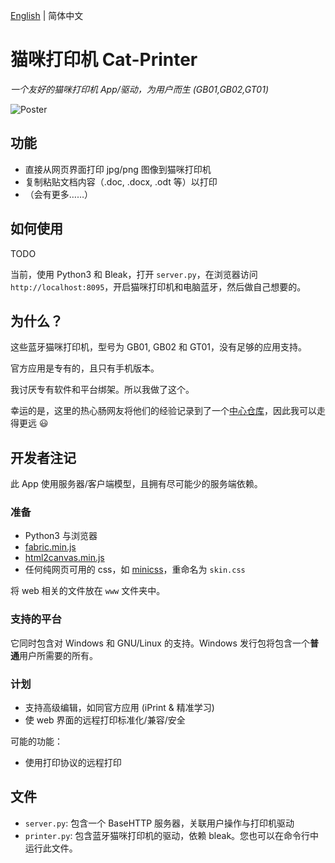 [English](README.md) | 简体中文

# 猫咪打印机 Cat-Printer

*一个友好的猫咪打印机 App/驱动，为用户而生 (GB01,GB02,GT01)*

![Poster](https://repository-images.githubusercontent.com/403563361/0a315f6a-7cae-48d7-bfd4-d6fac5415d7c)

## 功能

- 直接从网页界面打印 jpg/png 图像到猫咪打印机
- 复制粘贴文档内容（.doc, .docx, .odt 等）以打印
- （会有更多……）

## 如何使用

TODO

当前，使用 Python3 和 Bleak，打开 `server.py`，在浏览器访问 `http://localhost:8095`，开启猫咪打印机和电脑蓝牙，然后做自己想要的。

## 为什么？

这些蓝牙猫咪打印机，型号为 GB01, GB02 和 GT01，没有足够的应用支持。

官方应用是专有的，且只有手机版本。

我讨厌专有软件和平台绑架。所以我做了这个。

幸运的是，这里的热心肠网友将他们的经验记录到了一个[中心仓库](https://github.com/JJJollyjim/catprinter)，因此我可以走得更远 😃

## 开发者注记

此 App 使用服务器/客户端模型，且拥有尽可能少的服务端依赖。

### 准备

- Python3 与浏览器
- [fabric.min.js](https://github.com/fabricjs/fabric.js/tree/master/dist)
- [html2canvas.min.js](https://html2canvas.hertzen.com/)
- 任何纯网页可用的 css，如 [minicss](https://minicss.org/)，重命名为 `skin.css`

将 web 相关的文件放在 `www` 文件夹中。

### 支持的平台

它同时包含对 Windows 和 GNU/Linux 的支持。Windows 发行包将包含一个**普通**用户所需要的所有。

### 计划

- 支持高级编辑，如同官方应用 (iPrint & 精准学习)
- 使 web 界面的远程打印标准化/兼容/安全

可能的功能：

- 使用打印协议的远程打印

## 文件

- `server.py`: 包含一个 BaseHTTP 服务器，关联用户操作与打印机驱动
- `printer.py`: 包含蓝牙猫咪打印机的驱动，依赖 bleak。您也可以在命令行中运行此文件。
